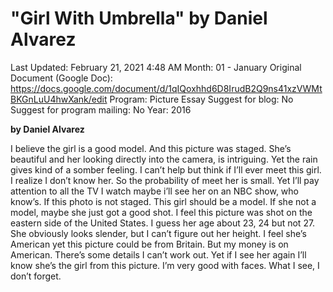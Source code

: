 # "Girl With Umbrella" by Daniel Alvarez

Last Updated: February 21, 2021 4:48 AM
Month: 01 - January
Original Document (Google Doc): https://docs.google.com/document/d/1qIQoxhhd6D8IrudB2Q9ns41xzVWMtBKGnLuU4hwXank/edit
Program: Picture Essay
Suggest for blog: No
Suggest for program mailing: No
Year: 2016

**by Daniel Alvarez**

I believe the girl is a good model. And this picture was staged. She’s beautiful and her looking directly into the camera, is intriguing. Yet the rain gives kind of a somber feeling. I can’t help but think if I’ll ever meet this girl. I realize I don’t know her. So the probability of meet her is small. Yet I’ll pay attention to all the TV I watch maybe i’ll see her on an NBC show, who know’s. If this photo is not staged. This girl should be a model. If she not a model, maybe she just got a good shot. I feel this picture was shot on the eastern side of the United States. I guess her age about 23, 24 but not 27. She obviously looks slender, but I can’t figure out her height. I feel she’s American yet this picture could be from Britain. But my money is on American. There’s some details I can’t work out. Yet if I see her again I’ll know she’s the girl from this picture. I’m very good with faces. What I see, I don’t forget.